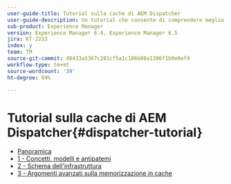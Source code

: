 ```yaml
---
user-guide-title: Tutorial sulla cache di AEM Dispatcher
user-guide-description: Un tutorial che consente di comprendere meglio come funziona Dispatcher e come utilizzarlo.
sub-product: Experience Manager
version: Experience Manager 6.4, Experience Manager 6.5
jira: KT-2233
index: y
team: TM
source-git-commit: 48433a5367c281cf5a1c106b08a1306f1b0e8ef4
workflow-type: tm+mt
source-wordcount: '39'
ht-degree: 69%

---
```



# Tutorial sulla cache di AEM Dispatcher{#dispatcher-tutorial}

+ [Panoramica](overview.md)
+ [1 - Concetti, modelli e antipatemi](chapter-1.md)
+ [2 - Schema dell&#39;infrastruttura](chapter-2.md)
+ [3 - Argomenti avanzati sulla memorizzazione in cache](chapter-3.md)
